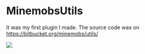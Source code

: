 # MinemobsUtils
It was my first plugin I made. The source code was on https://bitbucket.org/minemobs/utils/ 

![](https://bstats.org/signatures/bukkit/minemobs_utils.svg)